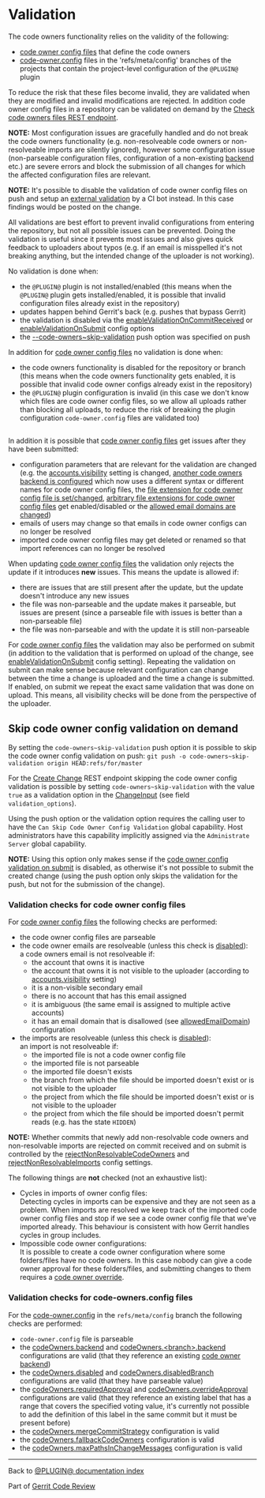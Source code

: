 # Validation

The code owners functionality relies on the validity of the following:

* [code owner config files](user-guide.md#codeOwnerConfigFiles) that define
  the code owners
* [code-owner.config](config.md#projectLevelConfigFile) files in the
  'refs/meta/config' branches of the projects that contain the project-level
  configuration of the `@PLUGIN@` plugin

To reduce the risk that these files become invalid, they are validated when
they are modified and invalid modifications are rejected. In addition code owner
config files in a repository can be validated on demand by the [Check code
owners files REST endpoint](rest-api.md#check-code-owner-config-files).

**NOTE:** Most configuration issues are gracefully handled and do not break the
code owners functionality (e.g. non-resolveable code owners or non-resolveable
imports are silently ignored), however some configuration issue (non-parseable
configuration files, configuration of a non-existing [backend](backends.md)
etc.) are severe errors and block the submission of all changes for which the
affected configuration files are relevant.

**NOTE:** It's possible to disable the validation of code owner config files on
push and setup an [external
validation](config-guide.md#externalValidationOfCodeOwnerConfigs) by a CI bot
instead. In this case findings would be posted on the change.

All validations are best effort to prevent invalid configurations from
entering the repository, but not all possible issues can be prevented. Doing the
validation is useful since it prevents most issues and also gives quick feedback
to uploaders about typos (e.g. if an email is misspelled it's not breaking
anything, but the intended change of the uploader is not working).

No validation is done when:

* the `@PLUGIN@` plugin is not installed/enabled (this means when the `@PLUGIN@`
  plugin gets installed/enabled, it is possible that invalid configuration files
  already exist in the repository)
* updates happen behind Gerrit's back (e.g. pushes that bypass Gerrit)
* the validation is disabled via the
  [enableValidationOnCommitReceived](config.md#codeOwnersEnableValidationOnCommitReceived)
  or [enableValidationOnSubmit](config.md#codeOwnersEnableValidationOnSubmit)
  config options
* the [--code-owners~skip-validation](#skipCodeOwnerConfigValidationOnDemand)
  push option was specified on push

In addition for [code owner config files](user-guide.md#codeOwnerConfigFiles)
no validation is done when:

* the code owners functionality is disabled for the repository or branch (this
  means when the code owners functionality gets enabled, it is possible that
  invalid code owner configs already exist in the repository)
* the `@PLUGIN@` plugin configuration is invalid (in this case we don't know
  which files are code owner config files, so we allow all uploads rather than
  blocking all uploads, to reduce the risk of breaking the plugin configuration
  `code-owner.config` files are validated too)

## <a id="howCodeOwnerConfigsCanGetIssuesAfterSubmit">
In addition it is possible that [code owner config
files](user-guide.hmtl#codeOwnerConfigFiles) get issues after they have been
submitted:

* configuration parameters that are relevant for the validation are changed
  (e.g. the [accounts.visibility](../../../Documentation/config-gerrit.md#accounts.visibility)
  setting is changed, [another code owners backend is
  configured](setup-guide.md#configureCodeOwnersBackend) which now uses a
  different syntax or different names for code owner config files, the [file
  extension for code owner config file is set/changed](config.md#codeOwnersFileExtension),
  [arbitrary file extensions for code owner config files](config.md#codeOwnersEnableCodeOwnerConfigFilesWithFileExtensions)
  get enabled/disabled or the [allowed email domains are
  changed](config.md#pluginCodeOwnersAllowedEmailDomain))
* emails of users may change so that emails in code owner configs can no longer
  be resolved
* imported code owner config files may get deleted or renamed so that import
  references can no longer be resolved

When updating [code owner config files](user-guide.md#codeOwnerConfigFiles)
the validation only rejects the update if it introduces **new** issues. This
means the update is allowed if:

* there are issues that are still present after the update, but the update
  doesn't introduce any new issues
* the file was non-parseable and the update makes it parseable, but issues are
  present (since a parseable file with issues is better than a non-parseable
  file)
* the file was non-parseable and with the update it is still non-parseable

For [code owner config files](user-guide.md#codeOwnerConfigFiles) the
validation may also be performed on submit (in addition to the validation that
is performed on upload of the change, see
[enableValidationOnSubmit](config.md#codeOwnersEnableValidationOnSubmit)
config setting). Repeating the validation on submit can make sense because
relevant configuration can change between the time a change is uploaded and the
time a change is submitted. If enabled, on submit we repeat the exact same
validation that was done on upload. This means, all visibility checks will be
done from the perspective of the uploader.

## <a id="skipCodeOwnerConfigValidationOnDemand">Skip code owner config validation on demand

By setting the `code-owners~skip-validation` push option it is possible to skip
the code owner config validation on push:
`git push -o code-owners~skip-validation origin HEAD:refs/for/master`

For the [Create Change](../../../Documentation/rest-api-changes.md#create-change)
REST endpoint skipping the code owner config validation is possible by setting
`code-owners~skip-validation` with the value `true` as a validation option in
the [ChangeInput](../../../Documentation/rest-api-changes.md#change-input)
(see field `validation_options`).

Using the push option or the validation option requires the calling user to
have the `Can Skip Code Owner Config Validation` global capability. Host
administrators have this capability implicitly assigned via the `Administrate
Server` global capability.

**NOTE:** Using this option only makes sense if the [code owner config validation
on submit](config.md#pluginCodeOwnersEnableValidationOnSubmit) is disabled, as
otherwise it's not possible to submit the created change (using the push option
only skips the validation for the push, but not for the submission of the
change).

### <a id="codeOwnerConfigFileChecks">Validation checks for code owner config files

For [code owner config files](user-guide.md#codeOwnerConfigFiles) the
following checks are performed:

* the code owner config files are parseable
* the code owner emails are resolveable (unless this check is
  [disabled](config.md#codeOwnersRejectNonResolvableCodeOwners)):\
  a code owners email is not resolveable if:
    * the account that owns it is inactive
    * the account that owns it is not visible to the uploader (according to
      [accounts.visibility](../../../Documentation/config-gerrit.md#accounts.visibility)
      setting)
    * it is a non-visible secondary email
    * there is no account that has this email assigned
    * it is ambiguous (the same email is assigned to multiple active accounts)
    * it has an email domain that is disallowed (see
      [allowedEmailDomain](config.md#pluginCodeOwnersAllowedEmailDomain))
      configuration
* the imports are resolveable (unless this check is
  [disabled](config.md#codeOwnersRejectNonResolvableImports)):\
  an import is not resolveable if:
    * the imported file is not a code owner config file
    * the imported file is not parseable
    * the imported file doesn't exists
    * the branch from which the file should be imported doesn't exist or is not
      visible to the uploader
    * the project from which the file should be imported doesn't exist or is not
      visible to the uploader
    * the project from which the file should be imported doesn't permit reads
      (e.g. has the state `HIDDEN`)

**NOTE:** Whether commits that newly add non-resolvable code owners and
non-resolvable imports are rejected on commit received and on submit is
controlled by the
[rejectNonResolvableCodeOwners](config.md#pluginCodeOwnersRejectNonResolvableCodeOwners)
and [rejectNonResolvableImports](config.md#pluginCodeOwnersRejectNonResolvableImports)
config settings.

The following things are **not** checked (not an exhaustive list):

* Cycles in imports of owner config files:\
  Detecting cycles in imports can be expensive and they are not seen as a
  problem. When imports are resolved we keep track of the imported code owner
  config files and stop if we see a code owner config file that we’ve imported
  already. This behaviour is consistent with how Gerrit handles cycles in group
  includes.
* Impossible code owner configurations:\
  It is possible to create a code owner configuration where some folders/files
  have no code owners. In this case nobody can give a code owner approval for
  these folders/files, and submitting changes to them requires a
  [code owner override](user-guide.md#codeOwnerOverride).


### <a id="codeOwnersConfigFileChecks">Validation checks for code-owners.config files

For the [code-owner.config](config.md#projectLevelConfigFile) in the
`refs/meta/config` branch the following checks are performed:

* `code-owner.config` file is parseable
* the [codeOwners.backend](config.md#codeOwnersBackend) and
  [codeOwners.\<branch\>.backend](config.md#codeOwnersBranchBackend)
  configurations are valid (that they reference an existing [code owner
  backend](backends.md))
* the [codeOwners.disabled](config.md#codeOwnersDisabled) and
  [codeOwners.disabledBranch](config.md#codeOwnersDisabledBranch)
  configurations are valid (that they have parseable value)
* the [codeOwners.requiredApproval](config.md#codeOwnersRequiredApproval)
  and [codeOwners.overrideApproval](config.md#codeOwnersOverrideApproval)
  configurations are valid (that they reference an existing label that has a
  range that covers the specified voting value, it's currently not possible to
  add the definition of this label in the same commit but it must be present
  before)
* the [codeOwners.mergeCommitStrategy](config.md#codeOwnersMergeCommitStrategy)
  configuration is valid
* the [codeOwners.fallbackCodeOwners](config.md#codeOwnersFallbackCodeOwners)
  configuration is valid
* the [codeOwners.maxPathsInChangeMessages](config.md#codeOwnersMaxPathsInChangeMessages)
  configuration is valid

---

Back to [@PLUGIN@ documentation index](index.md)

Part of [Gerrit Code Review](../../../Documentation/index.md)
